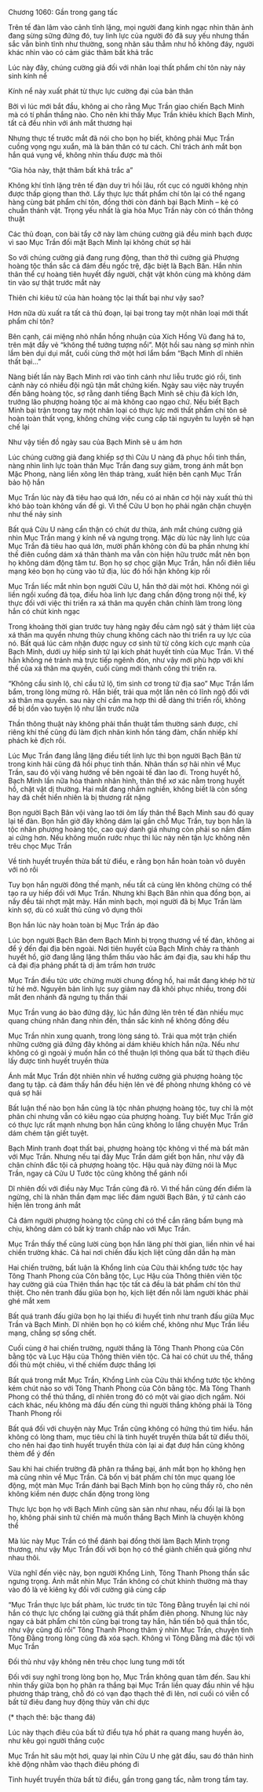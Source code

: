 




Chương 1060: Gần trong gang tấc


Trên tế đàn lâm vào cảnh tĩnh lặng, mọi người đang kinh ngạc nhìn thân ảnh đang sừng sững đứng đó, tuy linh lực của người đó đã suy yếu nhưng thần sắc vẫn bình tĩnh như thường, song nhãn sâu thẳm như hồ không đáy, người khác nhìn vào có cảm giác thâm bất khả trắc

Lúc này đây, chúng cường giả đối với nhân loại thất phẩm chí tôn này nảy sinh kính nể

Kính nể này xuất phát từ thực lực cường đại của bản thân

Bởi vì lúc mới bắt đầu, không ai cho rằng Mục Trần giao chiến Bạch Minh mà có tí phần thắng nào. Cho nên khi thấy Mục Trần khiêu khích Bạch Minh, tất cả đều nhìn với ánh mắt thương hại

Nhưng thực tế trước mắt đã nói cho bọn họ biết, không phải Mục Trần cuồng vọng ngu xuẩn, mà là bản thân có tư cách. Chỉ trách ánh mắt bọn hắn quá vụng về, không nhìn thấu được mà thôi

“Gia hỏa này, thật thâm bất khả trắc a”

Không khí tĩnh lặng trên tế đàn duy trì hồi lâu, rốt cục có người không nhịn được thấp giọng than thở. Lấy thực lực thất phẩm chí tôn lại có thể ngang hàng cùng bát phẩm chí tôn, đồng thời còn đánh bại Bạch Minh – kẻ có chuẩn thánh vật. Trọng yếu nhất là gia hỏa Mục Trần này còn có thần thông thuật

Các thủ đoạn, con bài tẩy cỡ này làm chúng cường giả đều minh bạch được vì sao Mục Trần đối mặt Bạch Minh lại không chút sợ hãi

So với chúng cường giả đang rung động, than thở thì cường giả Phượng hoàng tộc thần sắc cả đám đều ngốc trệ, đặc biệt là Bạch Bân. Hắn nhìn thân thể cự hoàng tiên huyết đầy người, chật vật khôn cùng mà không dám tin vào sự thật trước mắt này

Thiên chi kiêu tử của hàn hoàng tộc lại thất bại như vậy sao?

Hơn nữa dù xuất ra tất cả thủ đoạn, lại bại trong tay một nhân loại mới thất phẩm chí tôn?

Bên cạnh, cái miệng nhỏ nhắn hồng nhuận của Xích Hồng Vũ đang há to, trên mặt đầy vẻ “không thể tưởng tượng nổi”. Một hồi sau nàng sợ mình nhìn lầm bèn dụi dụi mắt, cuối cùng thở một hơi lẩm bẩm “Bạch Minh dĩ nhiên thất bại…”

Nàng biết lần này Bạch Minh rơi vào tình cảnh như liễu trước gió rồi, tình cảnh này có nhiều đội ngũ tận mắt chứng kiến. Ngày sau việc này truyền đến băng hoàng tộc, sợ rằng danh tiếng Bạch Minh sẽ chịu đả kích lớn, trưởng lão phượng hoàng tộc ai mà không cao ngạo chứ. Nếu biết Bạch Minh bại trận trong tay một nhân loại có thực lực mới thất phẩm chí tôn sẽ hoàn toàn thất vọng, không chừng việc cung cấp tài nguyên tu luyện sẽ hạn chế lại

Như vậy tiền đồ ngày sau của Bạch Minh sẽ u ám hơn

Lúc chúng cường giả đang khiếp sợ thì Cửu U nàng đã phục hồi tinh thần, nàng nhìn linh lực toàn thân Mục Trần đang suy giảm, trong ánh mắt bọn Mặc Phong, nàng liền xông lên tháp tràng, xuất hiện bên cạnh Mục Trần bảo hộ hắn

Mục Trần lúc này đã tiêu hao quá lớn, nếu có ai nhân cơ hội này xuất thủ thì khó bảo toàn không vấn đề gì. Vì thế Cửu U bọn họ phải ngăn chặn chuyện như thế nảy sinh

Bất quá Cửu U nàng cẩn thận có chút dư thừa, ánh mắt chúng cường giả nhìn Mục Trần mang ý kính nể và ngưng trọng. Mặc dù lúc này linh lực của Mục Trần đã tiêu hao quá lớn, mười phần không còn đủ ba phần nhưng khí thế điên cuồng dám xá thân thành ma vẫn còn hiện hữu trước mắt nên bọn họ không dám động tâm tư. Bọn họ sợ chọc giận Mục Trần, hắn nổi điên liều mạng kéo bọn họ cùng vào tử địa, lúc đó hối hận không kịp rồi

Mục Trần liếc mắt nhìn bọn người Cửu U, hắn thở dài một hơi. Không nói gì liền ngồi xuống đả tọa, điều hòa linh lực đang chấn động trong nội thể, kỳ thực đối với việc thi triển ra xá thân ma quyền chân chính làm trong lòng hắn có chút kinh ngạc

Trong khoảng thời gian trước tuy hàng ngày đều cảm ngộ sát ý thảm liệt của xá thân ma quyền nhưng thủy chung không cách nào thi triển ra uy lực của nó. Bất quá lúc cảm nhận được nguy cơ sinh tử từ công kích cực mạnh của Bạch Minh, dưới uy hiếp sinh tử lại kích phát huyết tính của Mục Trần. Vì thế hắn không né tránh mà trực tiếp ngênh đón, như vậy mới phù hợp với khí thế của xá thân ma quyền, cuối cùng mới thành công thi triển ra.

“Không cầu sinh lộ, chỉ cầu tử lộ, tìm sinh cơ trong tử địa sao” Mục Trần lẩm bẩm, trong lòng mừng rõ. Hắn biết, trải qua một lần nên có lĩnh ngộ đối với xá thân ma quyền. sau này chỉ cần ma hợp thì dễ dàng thi triển rồi, không để bị dồn vào tuyện lộ như lần trước nữa

Thần thông thuật này không phải thần thuật tầm thường sánh được, chỉ riêng khí thế cũng đủ làm địch nhân kinh hồn táng đảm, chấn nhiếp khí phách kẻ địch rồi.

Lúc Mục Trần đang lẳng lặng điều tiết linh lực thì bọn người Bạch Bân từ trong kinh hãi cũng đã hồi phục tinh thần. Nhãn thần sợ hãi nhìn về Mục Trần, sau đó vội vàng hướng về bên ngoài tế đàn lao đi. Trong huyết hồ, Bạch Minh lần nữa hóa thành nhân hình, thân thể xơ xác nằm trong huyết hồ, chật vật dị thường. Hai mắt đang nhắm nghiền, không biết là còn sống hay đã chết hiển nhiên là bị thương rất nặng

Bọn người Bạch Bân vội vàng lao tới ôm lấy thân thể Bạch Minh sau đó quay lại tế đàn. Bọn hắn giờ đây không dám lại gần chỗ Mục Trần, tuy bọn hắn là tộc nhân phượng hoàng tộc, cao quý danh giá nhưng còn phải so nắm đấm ai cứng hơn. Nếu không muốn rước nhục thì lúc này nên tận lực không nên trêu chọc Mục Trần

Về tinh huyết truyền thừa bất tử điểu, e rằng bọn hắn hoàn toàn vô duyên với nó rồi

Tuy bọn hắn người đông thế mạnh, nếu tất cả cùng lên không chừng có thể tạo ra uy hiếp đối với Mục Trần. Nhưng khi Bạch Bân nhìn qua đồng bọn, ai nấy đều tái nhợt mặt mày. Hắn minh bạch, mọi người đã bị Mục Trần làm kinh sợ, dù có xuất thủ cũng vô dụng thôi

Bọn hắn lúc này hoàn toàn bị Mục Trần áp đảo

Lúc bọn người Bạch Bân đem Bạch Minh bị trọng thương về tế đàn, không ai để ý đến đại địa bên ngoài. Nơi tiên huyết của Bạch Minh chảy ra thành huyết hồ, giờ đang lẳng lặng thẩm thấu vào hắc ám đại địa, sau khi hấp thu cả đại địa phảng phất tà dị âm trầm hơn trước

Mục Trần điều tức ước chừng mười chung đồng hồ, hai mắt đang khép hờ từ từ hé mở. Nguyên bản linh lực suy giảm nay đã khôi phục nhiều, trong đôi mắt đen nhánh đã ngưng tụ thần thái

Mục Trần vung áo bào đứng dậy, lúc hắn đứng lên trên tế đàn nhiều mục quang chúng nhân đang nhìn đến, thần sắc kính nể không đồng đều

Mục Trần nhìn xung quanh, trong lòng sáng tỏ. Trải qua một trận chiến những cường giả đứng đây không ai dám khiêu khích hắn nữa. Nếu như không có gì ngoài ý muốn hắn có thể thuận lợi thông qua bất tử thạch điêu lấy được tinh huyết truyền thừa

Ánh mắt Mục Trần đột nhiên nhìn về hướng cường giả phượng hoàng tộc đang tụ tập. cả đám thấy hắn đều hiện lên vẻ đề phòng nhưng không có vẻ quá sợ hãi

Bất luận thế nào bọn hắn cũng là tộc nhân phượng hoàng tộc, tuy chỉ là một phân chi nhưng vẫn có kiêu ngạo của phượng hoàng. Tuy biết Mục Trần giờ có thực lực rất mạnh nhưng bọn hắn cũng không lo lắng chuyện Mục Trần dám chém tận giết tuyệt.

Bạch Minh tranh đoạt thất bại, phượng hoàng tộc không vì thế mà bất mãn với Mục Trần. Nhưng nếu tại đây Mục Trần dám giết bọn hắn, như vậy đã chân chính đắc tội cả phượng hoàng tộc. Hậu quả này đừng nói là Mục Trần, ngay cả Cửu U Tước tộc cũng không thể gánh nổi

Dĩ nhiên đối với điều này Mục Trần cũng đã rõ. Vì thế hắn cũng đến điểm là ngừng, chỉ là nhãn thần đạm mạc liếc đám người Bạch Bân, ý tứ cảnh cáo hiện lên trong ánh mắt

Cả đám người phượng hoàng tộc cũng chỉ có thể cắn răng bấm bụng mà chịu, không dám có bất kỳ tranh chấp nào với Mục Trần.

Mục Trần thấy thế cũng lười cùng bọn hắn lãng phí thời gian, liền nhìn về hai chiến trường khác. Cả hai nơi chiến đấu kịch liệt cũng dần dần hạ màn

Hai chiến trường, bất luận là Khổng linh của Cửu thải khổng tước tộc hay Tông Thanh Phong của Côn bằng tộc, Lục Hậu của Thông thiên viên tộc hay cường giả của Thiên thần hạc tộc tất cả đều là bát phẩm chí tôn thứ thiệt. Cho nên tranh đấu giũa bọn họ, kịch liệt đến nỗi làm người khác phải ghé mắt xem

Bất quá tranh đấu giữa bọn họ lại thiếu đi huyết tinh như tranh đấu giữa Mục Trần và Bạch Minh. Dĩ nhiên bọn họ có kiềm chế, không như Mục Trần liều mạng, chẳng sợ sống chết.

Cuối cùng ở hai chiến trường, người thắng là Tông Thanh Phong của Côn bằng tộc và Lục Hậu của Thông thiên viên tộc. Cả hai có chút ưu thế, thắng đối thủ một chiêu, vì thế chiếm được thắng lợi

Bất quá trong mắt Mục Trần, Khổng Linh của Cửu thải khổng tước tộc không kém chút nào so với Tông Thanh Phong của Côn bằng tộc. Mà Tông Thanh Phong có thể thủ thắng, dĩ nhiên trong đó có một vài giao dịch ngầm. Nói cách khác, nếu không mà đấu đến cùng thì người thắng không phải là Tông Thanh Phong rồi

Bất quá đối với chuyện này Mục Trần cũng không có hứng thú tìm hiểu. hắn không có lòng tham, mục tiêu chỉ là tinh huyết truyền thừa bất tử điểu thôi, cho nên hai đạo tinh huyết truyền thừa còn lại ai đạt đượ hắn cũng không thèm để ý đến

Sau khi hai chiến trường đã phân ra thắng bại, ánh mắt bọn họ không hẹn mà cũng nhìn về Mục Trần. Cả bốn vị bát phầm chí tôn mục quang lóe động, một màn Mục Trần đánh bại Bạch Minh bọn họ cũng thấy rõ, cho nên không kiềm nén được chấn động trong lòng

Thực lực bọn họ với Bạch Minh cũng sàn sàn như nhau, nếu đối lại là bọn họ, không phải sinh tử chiến mà muốn thắng Bạch Minh là chuyện không thể

Mà lúc này Mục Trần có thể đánh bại đồng thời làm Bạch Minh trọng thương, như vậy Mục Trần đối với bọn họ có thể giành chiến quả giống như nhau thôi.

Vừa nghĩ đến việc này, bọn người Khổng Linh, Tông Thanh Phong thần sắc ngưng trọng. Ánh mắt nhìn Mục Trần không có chút khinh thường mà thay vào đó là vẻ kiêng kỵ đối với cường giả cùng cấp

“Mục Trần thực lực bất phàm, lúc trước tin tức Tông Đằng truyền lại chỉ nói hắn có thực lực chống lại cường giả thất phẩm điên phong. Nhưng lúc này ngay cả bát phẩm chí tôn cũng bại trong tay hắn, hắn tiến bộ quá thần tốc, như vậy cũng đủ rồi” Tông Thanh Phong thâm ý nhìn Mục Trần, chuyện tình Tông Đằng trong lòng cũng đã xóa sạch. Không vì Tông Đằng mà đắc tội với Mục Trần

Đối thủ như vậy không nên trêu chọc lung tung mới tốt

Đối với suy nghĩ trong lòng bọn họ, Mục Trần không quan tâm đến. Sau khi nhìn thấy giữa bọn họ phân ra thắng bại Mục Trần liền quay đầu nhìn về hậu phương tháp tràng, chỗ đó có vạn đạo thạch thê đi lên, nơi cuối có viễn cổ bất tử điêu đang huy động thùy vân chi dực

(* thạch thê: bậc thang đá)

Lúc này thạch điêu của bất tử điểu tựa hồ phát ra quang mang huyền ảo, như kêu gọi người thắng cuộc

Mục Trần hít sâu một hơi, quay lại nhìn Cửu U nhẹ gật đầu, sau đó thân hình khẽ động nhằm vào thạch điêu phóng đi

Tinh huyết truyền thừa bất tử điểu, gần trong gang tấc, nằm trong tầm tay.




